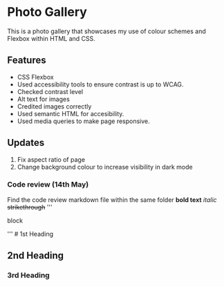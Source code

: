 # Photo Gallery
This is a photo gallery that showcases my use of colour schemes and Flexbox within HTML and CSS.

## Features
- CSS Flexbox
- Used accessibility tools to ensure contrast is up to WCAG.
- Checked contrast level
- Alt text for images
- Credited images correctly
- Used semantic HTML for accesibility.
- Used media queries to make page responsive.
## Updates
1. Fix aspect ratio of page
2. Change background colour to increase visibility in dark mode
### Code review (14th May)
Find the code review markdown file within the same folder
**bold text**
*italic*
~~strikethrough~~
'''
<p>block</p>
'''
# 1st Heading

## 2nd Heading
### 3rd Heading